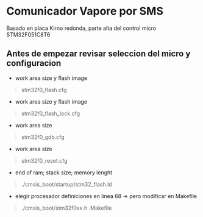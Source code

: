 # Comunicador Vapore por SMS
Basado en placa Kirno redonda, parte alta del control
micro STM32F051C8T6

Antes de empezar revisar seleccion del micro y configuracion
------------------------------------------------------------

* work area size y flash image
>stm32f0_flash.cfg

* work area size y flash image
>stm32f0_flash_lock.cfg

* work area size
>stm32f0_gdb.cfg

* work area size
>stm32f0_reset.cfg

* end of ram; stack size; memory lenght
>./cmsis_boot/startup/stm32_flash.ld

* elegir procesador definiciones en linea 68 -> pero modificar en Makefile
>./cmsis_boot/stm32f0xx.h
>.Makefile








